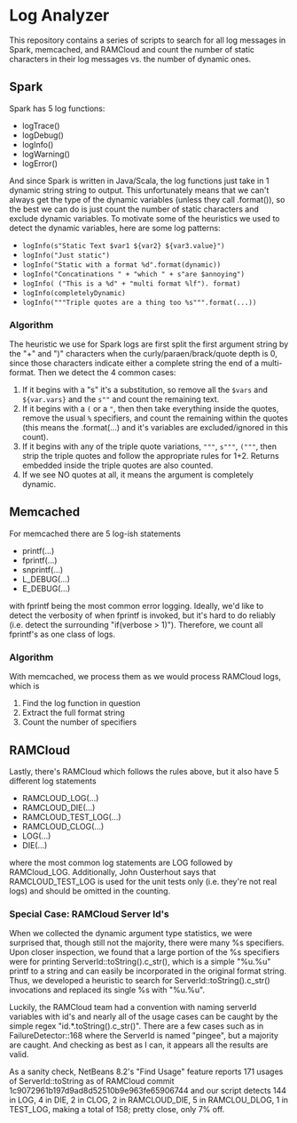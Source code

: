 # Log Analyzer
This repository contains a series of scripts to search for all log messages in Spark, memcached, and RAMCloud and count the number of static characters in their log messages vs. the number of dynamic ones.

## Spark
Spark has 5 log functions:
 - logTrace()
 - logDebug()
 - logInfo()
 - logWarning()
 - logError()

And since Spark is written in Java/Scala, the log functions just take in 1 dynamic string string to output. This unfortunately means that we can't always get the type of the dynamic variables (unless they call .format()), so the best we can do is just count the number of static characters and exclude dynamic variables. To motivate some of the heuristics we used to detect the dynamic variables, here are some log patterns:
  - ```logInfo(s"Static Text $var1 ${var2} ${var3.value}")```
  - ```logInfo("Just static")```
  - ```logInfo("Static with a format %d".format(dynamic))```
  - ```logInfo("Concatinations " + "which " + s"are $annoying")```
  - ```logInfo( ("This is a %d" + "multi format %lf"). format)```
  - ```logInfo(completelyDynamic)```
  - ```logInfo("""Triple quotes are a thing too %s""".format(...))```

### Algorithm
The heuristic we use for Spark logs are first split the first argument string by the "+" and ")" characters when the curly/paraen/brack/quote depth is 0, since those characters indicate either a complete string the end of a multi-format. Then we detect the 4 common cases:
  1. If it begins with a "s" it's a substitution, so remove all the ```$vars``` and ```${var.vars}``` and the ```s""``` and count the remaining text.
  2. If it begins with a ```(``` or a ```"```, then then take everything inside the quotes, remove the usual ```%``` specifiers, and count the remaining within the quotes (this means the .format(...) and it's variables are excluded/ignored in this count).
  3. If it begins with any of the triple quote variations, ```"""```, ```s"""```, ```("""```, then strip the triple quotes and follow the appropriate rules for 1+2. Returns embedded inside the triple quotes are also counted.
  4. If we see NO quotes at all, it means the argument is completely dynamic.

## Memcached
For memcached there are 5 log-ish statements
  - printf(...)
  - fprintf(...)
  - snprintf(...)
  - L_DEBUG(...)
  - E_DEBUG(...)

with fprintf being the most common error logging. Ideally, we'd like to detect the verbosity of when fprintf is invoked, but it's hard to do reliably (i.e. detect the surrounding "if(verbose > 1)"). Therefore, we count all fprintf's as one class of logs.

### Algorithm
With memcached, we process them as we would process RAMCloud logs, which is
 1. Find the log function in question
 2. Extract the full format string
 3. Count the number of specifiers


## RAMCloud
Lastly, there's RAMCloud which follows the rules above, but it also have 5 different log statements
  - RAMCLOUD_LOG(...)
  - RAMCLOUD_DIE(...)
  - RAMCLOUD_TEST_LOG(...)
  - RAMCLOUD_CLOG(...)
  - LOG(...)
  - DIE(...)

where the most common log statements are LOG followed by RAMCloud_LOG. Additionally, John Ousterhout says that RAMCLOUD_TEST_LOG is used for the unit tests only (i.e. they're not real logs) and should be omitted in the counting.

### Special Case: RAMCloud Server Id's
When we collected the dynamic argument type statistics, we were surprised that, though still not the majority, there were many %s specifiers. Upon closer inspection, we found that a large portion of the %s specifiers were for printing ServerId::toString().c_str(), which is a simple "%u.%u" printf to a string and can easily be incorporated in the original format string. Thus, we developed a heuristic to search for ServerId::toString().c_str() invocations and replaced its single %s with "%u.%u".

Luckily, the RAMCloud team had a convention with naming serverId variables with id's and nearly all of the usage cases can be caught by the simple regex "id.*\.toString\(\)\.c_str\(\)". There are a few cases such as in FailureDetector::168 where the ServerId is named "pingee", but a majority are caught. And checking as best as I can, it appears all the results are valid.

As a sanity check, NetBeans 8.2's "Find Usage" feature reports 171 usages of ServerId::toString as of RAMCloud commit 1c9072961b197d9ad8d52510b9e963fe65906744 and our script detects 144 in LOG, 4 in DIE, 2 in CLOG, 2 in RAMCLOUD_DIE, 5 in RAMCLOU_DLOG, 1 in TEST_LOG, making a total of 158; pretty close, only 7% off.